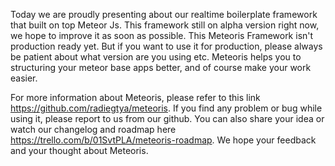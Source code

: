 Today we are proudly presenting about our realtime boilerplate framework that built on top Meteor Js. This framework still on alpha version right now, we hope to improve it as soon as possible. This Meteoris Framework isn't production ready yet. But if you want to use it for production, please always be patient about what version are you using etc. Meteoris helps you to structuring your meteor base apps better, and of course make your work easier. 

For more information about Meteoris, please refer to this link https://github.com/radiegtya/meteoris. If you find any problem or bug while using it, please report to us from our github. You can also share your idea or watch our changelog and roadmap here https://trello.com/b/01SvtPLA/meteoris-roadmap. We hope your feedback and your thought about Meteoris. 